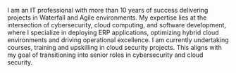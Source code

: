 I am an IT professional with more than 10 years of success delivering projects in Waterfall and Agile environments. My expertise lies at the intersection of cybersecurity, cloud computing, and software development, where I specialize in deploying ERP applications, optimizing hybrid cloud environments and driving operational excellence. I am currently undertaking courses, training and upskilling in cloud security projects. This aligns with my goal of transitioning into senior roles in cybersecurity and cloud security.
